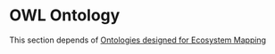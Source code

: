 OWL Ontology
==

This section depends of <a href="https://github.com/iPlumb3r/EcosystemMapping/blob/master/6_Ontologies/OWL-Ontology.md">Ontologies designed for Ecosystem Mapping</a>
